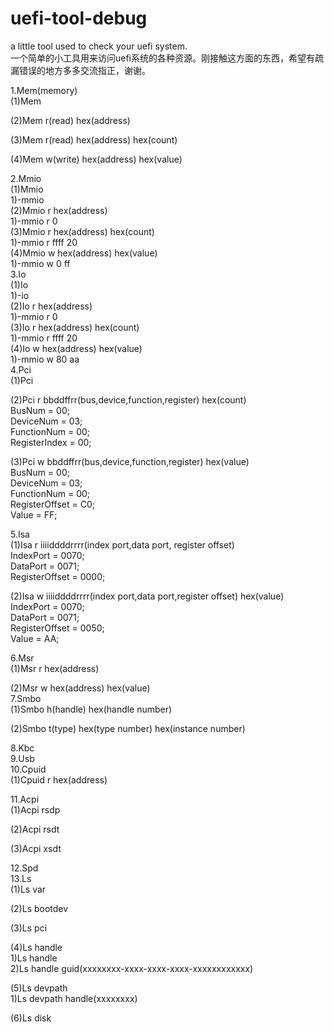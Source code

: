 # uefi-tool-debug

a little tool used to check your uefi system.  
一个简单的小工具用来访问uefi系统的各种资源。刚接触这方面的东西，希望有疏漏错误的地方多多交流指正，谢谢。  

1.Mem(memory)  
  (1)Mem  

  (2)Mem r(read) hex(address)  

  (3)Mem r(read) hex(address) hex(count)  

  (4)Mem w(write) hex(address) hex(value)  

2.Mmio  
  (1)Mmio  
    1)-mmio   
  (2)Mmio r hex(address)  
    1)-mmio r 0  
  (3)Mmio r hex(address) hex(count)  
    1)-mmio r ffff 20  
  (4)Mmio w hex(address) hex(value)  
    1)-mmio w 0 ff  
3.Io  
  (1)Io  
    1)-io   
  (2)Io r hex(address)  
    1)-mmio r 0  
  (3)Io r hex(address) hex(count)  
    1)-mmio r ffff 20  
  (4)Io w hex(address) hex(value)  
    1)-mmio w 80 aa  
4.Pci  
  (1)Pci  

  (2)Pci r bbddffrr(bus,device,function,register) hex(count)  
  BusNum = 00;  
  DeviceNum = 03;  
  FunctionNum = 00;  
  RegisterIndex = 00;  

  (3)Pci w bbddffrr(bus,device,function,register) hex(value)  
  BusNum = 00;  
  DeviceNum = 03;  
  FunctionNum = 00;  
  RegisterOffset = C0;  
  Value = FF;  

5.Isa  
  (1)Isa r iiiiddddrrrr(index port,data port, register offset)  
  IndexPort = 0070;  
  DataPort = 0071;  
  RegisterOffset = 0000;  

  (2)Isa w iiiiddddrrrr(index port,data port,register offset) hex(value)  
  IndexPort = 0070;  
  DataPort = 0071;  
  RegisterOffset = 0050;  
  Value = AA;  

6.Msr  
  (1)Msr r hex(address)  

  (2)Msr w hex(address) hex(value)  
7.Smbo  
  (1)Smbo h(handle) hex(handle number)  

  (2)Smbo t(type) hex(type number) hex(instance number)   

8.Kbc  
9.Usb  
10.Cpuid  
  (1)Cpuid r hex(address)  

11.Acpi  
  (1)Acpi rsdp  

  (2)Acpi rsdt  

  (3)Acpi xsdt  

12.Spd  
13.Ls  
  (1)Ls var  

  (2)Ls bootdev  

  (3)Ls pci  

  (4)Ls handle  
    1)Ls handle  
    2)Ls handle guid(xxxxxxxx-xxxx-xxxx-xxxx-xxxxxxxxxxxx)  

  (5)Ls devpath  
    1)Ls devpath handle(xxxxxxxx)  

  (6)Ls disk  

